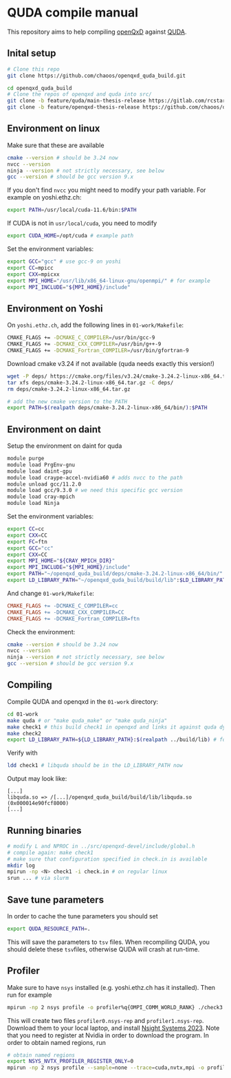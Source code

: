 # QUDA compile manual
This repository aims to help compiling [openQxD](https://gitlab.com/rcstar/openQxD-devel) against [QUDA](https://github.com/lattice/quda).

## Inital setup

```bash
# Clone this repo
git clone https://github.com/chaoos/openqxd_quda_build.git

cd openqxd_quda_build
# Clone the repos of openqxd and quda into src/
git clone -b feature/quda/main-thesis-release https://gitlab.com/rcstar/openQxD-devel.git src/openQxD-devel
git clone -b feature/openqxd-thesis-release https://github.com/chaoos/quda.git src/quda
```

## Environment on linux

Make sure that these are available

```bash
cmake --version # should be 3.24 now
nvcc --version
ninja --version # not strictly necessary, see below
gcc --version # should be gcc version 9.x
```

If you don't find `nvcc` you might need to modify your path variable. For example on yoshi.ethz.ch:

```bash
export PATH=/usr/local/cuda-11.6/bin:$PATH
```

If CUDA is not in `usr/local/cuda`, you need to modify

```bash
export CUDA_HOME=/opt/cuda # example path
```

Set the environment variables:

```bash
export GCC="gcc" # use gcc-9 on yoshi
export CC=mpicc
export CXX=mpicxx
export MPI_HOME="/usr/lib/x86_64-linux-gnu/openmpi/" # for example
export MPI_INCLUDE="${MPI_HOME}/include"
```

## Environment on Yoshi

On `yoshi.ethz.ch`, add the following lines in `01-work/Makefile`:

```bash
CMAKE_FLAGS += -DCMAKE_C_COMPILER=/usr/bin/gcc-9
CMAKE_FLAGS += -DCMAKE_CXX_COMPILER=/usr/bin/g++-9
CMAKE_FLAGS += -DCMAKE_Fortran_COMPILER=/usr/bin/gfortran-9
```

Download cmake v3.24 if not available (quda needs exactly this version!)

```bash
wget -P deps/ https://cmake.org/files/v3.24/cmake-3.24.2-linux-x86_64.tar.gz
tar xfs deps/cmake-3.24.2-linux-x86_64.tar.gz -C deps/
rm deps/cmake-3.24.2-linux-x86_64.tar.gz

# add the new cmake version to the PATH
export PATH=$(realpath deps/cmake-3.24.2-linux-x86_64/bin/):$PATH
```

## Environment on daint

Setup the environment on daint for quda

```bash
module purge
module load PrgEnv-gnu
module load daint-gpu
module load craype-accel-nvidia60 # adds nvcc to the path
module unload gcc/11.2.0
module load gcc/9.3.0 # we need this specific gcc version
module load cray-mpich
module load Ninja
```

Set the environment variables:

```bash
export CC=cc
export CXX=CC
export FC=ftn
export GCC="cc"
export CXX=CC
export MPI_HOME="${CRAY_MPICH_DIR}"
export MPI_INCLUDE="${MPI_HOME}/include"
export PATH="~/openqxd_quda_build/deps/cmake-3.24.2-linux-x86_64/bin/":$PATH
export LD_LIBRARY_PATH="~/openqxd_quda_build/build/lib":$LD_LIBRARY_PATH
```

And change `01-work/Makefile`:

```Makefile
CMAKE_FLAGS += -DCMAKE_C_COMPILER=cc
CMAKE_FLAGS += -DCMAKE_CXX_COMPILER=CC
CMAKE_FLAGS += -DCMAKE_Fortran_COMPILER=ftn
```

Check the environment:

```bash
cmake --version # should be 3.24 now
nvcc --version
ninja --version # not strictly necessary, see below
gcc --version # should be gcc version 9.x
```

## Compiling

Compile QUDA and openqxd in the `01-work` directory:

```bash
cd 01-work
make quda # or "make quda_make" or "make quda_ninja"
make check1 # this build check1 in openqxd and links it against quda dynamically
make check2
export LD_LIBRARY_PATH=${LD_LIBRARY_PATH}:$(realpath ../build/lib) # for the dynamic linker to find libquda.so
```

Verify with

```bash
ldd check1 # libquda should be in the LD_LIBRARY_PATH now
```

Output may look like:

```
[...]
libquda.so => /[...]/openqxd_quda_build/build/lib/libquda.so (0x000014e90fcf8000)
[...]
```

## Running binaries

```bash
# modify L and NPROC in ../src/openqxd-devel/include/global.h
# compile again: make check1
# make sure that configuration specified in check.in is available
mkdir log
mpirun -np <N> check1 -i check.in # on regular linux
srun ... # via slurm
```

## Save tune parameters

In order to cache the tune parameters you should set

```bash
export QUDA_RESOURCE_PATH=.
```

This will save the parameters to `tsv` files. When recompiling QUDA, you should
delete these `tsv`files, otherwise QUDA will crash at run-time.

## Profiler

Make sure to have `nsys` installed (e.g. yoshi.ethz.ch has it installed). Then run for example

```bash
mpirun -np 2 nsys profile -o profiler%q{OMPI_COMM_WORLD_RANK} ./check3 -i check.in
```

This will create two files `profiler0.nsys-rep` and `profiler1.nsys-rep`. Download them to your 
local laptop, and install [Nsight Systems 2023](https://developer.nvidia.com/gameworksdownload#?dn=nsight-systems-2023-3).
Note that you need to register at Nvidia in order to download the program. In order to
obtain named regions, run

```bash
# obtain named regions
export NSYS_NVTX_PROFILER_REGISTER_ONLY=0
mpirun -np 2 nsys profile --sample=none --trace=cuda,nvtx,mpi -o profiler_nvtx%q{OMPI_COMM_WORLD_RANK} ./check3 -i check.in
```

